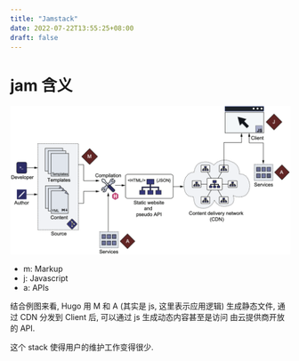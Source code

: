 ```yaml
---
title: "Jamstack"
date: 2022-07-22T13:55:25+08:00
draft: false
---
```


# jam 含义

![dd](./figure1.4.png)

- m: Markup
- j: Javascript
- a: APIs

结合例图来看, Hugo 用 M 和 A (其实是 js, 这里表示应用逻辑) 生成静态文件, 通过 CDN 分发到 Client 后, 可以通过 js 生成动态内容甚至是访问
由云提供商开放的 API.

这个 stack 使得用户的维护工作变得很少.